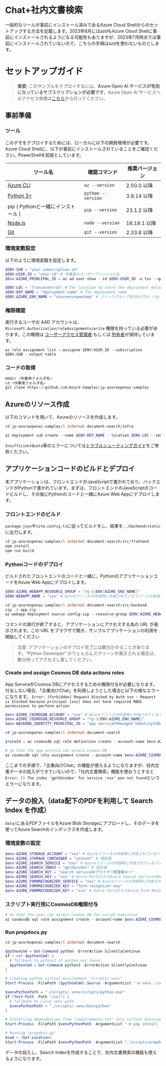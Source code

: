 # Chat+社内文書検索
一般的なツールが事前にインストール済みであるAzure Cloud Shellからのセットアップする方法を記載します。2023年8月にはazdもAzure Cloud Shellに事前にインストールされるようになる可能性もありますが、2023年7月時点では事前にインストールされていないので、こちらの手順はazdを使わないものとします。

# セットアップガイド
> **重要:** このサンプルをデプロイするには、**Azure Open AI サービスが有効になっているサブスクリプションが必要です**。Azure Open AI サービスへのアクセス申請は[こちら](https://aka.ms/oaiapply)から行ってください。

## 事前準備

### ツール
このデモをデプロイするためには、ローカルに以下の開発環境が必要です。Azure Cloud Shellに、以下が事前にインストールされていることをご確認ください。PowerShellを前提としています。

| ツール名 | 確認コマンド | 推奨バージョン | 
| --- | --- | --- |
| [Azure CLI](https://learn.microsoft.com/cli/azure/install-azure-cli) | `az --version` | 2.50.0 以降 |
| [Python 3+](https://www.python.org/downloads/) | `python --version` | 3.9.14 以降 |
| pip ( Pythonと一緒にインストール ) | `pip --version` | 23.1.2 以降 |
| [Node.js](https://nodejs.org/en/download/) | `node --version` | 16.19.1 以降 |
| [Git](https://git-scm.com/downloads) | `git --version` | 2.33.8 以降 |


### 環境変数設定
以下のように環境変数を設定します。
```PowerShell
$ENV:SUB = "your-subscription-id"
$ENV:USER_ID = "your-id" # 作業者のユーザープリンシパル名
$Env:AZURE_PRINCIPAL_ID = az ad user show --id $ENV:USER_ID -o tsv --query id # 作業者のObjectId

$ENV:LOC = "francecentral" # The location to store the deployment metadata and to deploy resources
$ENV:DEP_NAME = "deployment-name" # The deployment name 
$ENV:AZURE_ENV_NAME = "azureenvnametemp" # リソースグループ名のSuffix (rg-$ENV:AZURE_ENV_NAMEになる)
```

### 権限確認
実行するユーザの AAD アカウントは、`Microsoft.Authorization/roleAssignments/write` 権限を持っている必要があります。この権限は [ユーザーアクセス管理者](https://learn.microsoft.com/azure/role-based-access-control/built-in-roles#user-access-administrator) もしくは [所有者](https://learn.microsoft.com/azure/role-based-access-control/built-in-roles#owner)が保持しています。  
```
az role assignment list --assignee $ENV:USER_ID --subscription $ENV:SUB --output table
```

### コードの取得
```PowerShell
mkdir <作業用フォルダ名>
cd <作業用フォルダ名>
git clone https://github.com/Azure-Samples/jp-azureopenai-samples
```

## Azureのリソース作成
以下のコマンドを用いて、Azureのリソースを作成します。
```PowerShell
cd jp-azureopenai-samples/5.internal-document-search/infra

az deployment sub create --name $ENV:DEP_NAME --location $ENV:LOC --template-file main.bicep --parameters principalId=$ENV:AZURE_PRINCIPAL_ID environmentName=$ENV:AZURE_ENV_NAME location=$ENV:LOC
```

`InsufficientQuota`等のエラーについては[トラブルシューティングガイド](../troubleshooting.md)をご参照ください。

## アプリケーションコードのビルドとデプロイ
本アプリケーションは、フロントエンドがJavaScriptで書かれており、バックエンドがPythonで書かれています。まずは、フロントエンドのJavaScriptのコードビルドし、その後にPythonのコードと一緒にAzure Web Appにデプロイします。
### フロントエンドのビルド
`package.json`や`vite.config.ts`に従ってビルドをし、結果を`../backend/static`に出力します。
```PowerShell
cd jp-azureopenai-samples/5.internal-document-search/src/frontend
npm install
npm run build
```

### Pythonコードのデプロイ
ビルドされたフロントエンドのコードと一緒に、PythonのアプリケーションコードをAzure Web Appにデプロイします。
```PowerShell
$ENV:AZURE_WEBAPP_RESOURCE_GROUP = "rg-${ENV:AZURE_ENV_NAME}"
$ENV:WEBAPP_NAME = "xxx" # Azureリソースの作成時に作成されているリソースの名前

cd jp-azureopenai-samples/5.internal-document-search/src/backend
zip -r app.zip .
az webapp deployment source config-zip --resource-group $ENV:AZURE_WEBAPP_RESOURCE_GROUP --name $ENV:WEBAPP_NAME --src ./app.zip
```

コマンドの実行が終了すると、アプリケーションにアクセスする為の URL が表示されます。この URL をブラウザで開き、サンプルアプリケーションの利用を開始してください
> 注意: アプリケーションのデプロイ完了には数分かかることがあります。"Python Developer" のウェルカムスクリーンが表示される場合は、数分待ってアクセスし直してください。

### Create and assign Cosmos DB data actions roles
App ServiceがCosmos DBにアクセスするための権限付与が必要になります。付与しない場合、「企業向けChat」を利用しようとした場合に以下の様なエラーになります。
`Error: (Forbidden) Request blocked by Auth xxx : Request is blocked because principal [xxx] does not have required RBAC permissions to perform action`

```PowerShell
$env:AZURE_COSMOSDB_ACCOUNT = "xxx" # Azureリソースの作成時に作成されているリソースの名前
$env:AZURE_COSMOSDB_RESOURCE_GROUP = "rg-${ENV:AZURE_ENV_NAME}"
$env:BACKEND_IDENTITY_PRINCIPAL_ID = "app serviceのManaged IdentityのObject ID" # Azure PortalからApp ServiceのObejct IDを取得

cd jp-azureopenai-samples/5.internal-document-search

$roleId = az cosmosdb sql role definition create --account-name $env:AZURE_COSMOSDB_ACCOUNT --resource-group $env:AZURE_COSMOSDB_RESOURCE_GROUP --body ./scripts/cosmosreadwriterole.json --output tsv --query id

# So that the app service can access Cosmos DB
az cosmosdb sql role assignment create --account-name $env:AZURE_COSMOSDB_ACCOUNT --resource-group $env:AZURE_COSMOSDB_RESOURCE_GROUP --scope / --principal-id $env:BACKEND_IDENTITY_PRINCIPAL_ID --role-definition-id $roleId
```

ここまでの手順で、「企業向けChat」の機能が使えるようになりますが、社内文書データの投入ができていないので、「社内文書検索」機能を使おうとすると`Error: () The index 'gptkbindex' for service 'xxx' was not found`というエラーになります。

## データの投入（data配下のPDFを利用して Search Index を作成）
`data/`にあるPDFファイルをAzure Blob Storageにアプロードし、そのデータを使ってAzure Searchのインデックスを作成します。
### 環境変数の設定
```PowerShell
$env:AZURE_STORAGE_ACCOUNT = "xxx" # Azureリソースの作成時に作成されているリソースの名前
$env:AZURE_STORAGE_CONTAINER = "content" # 固定値
$env:AZURE_SEARCH_SERVICE = "xxx" # Azureリソースの作成時に作成されているリソースの名前
$env:AZURE_SEARCH_INDEX = "gptkbindex" # 固定値
$env:AZURE_SEARCH_KEY = "search serviceのプライマリ管理者キー"
$env:AZURE_SEARCH_KEY = "xxx" # Azure PortalからAzure Search ServiceのKeyを取得
$env:AZURE_FORMRECOGNIZER_SERVICE = "xxx" # Azureリソースの作成時に作成されているリソースの名前
$env:AZURE_FORMRECOGNIZER_KEY = "form recognizer key"
$env:AZURE_FORMRECOGNIZER_KEY = "xxx" # Azure PortalからAzure Form RecognizerのKeyを取得
```

### スクリプト実行用にCosmosDB権限付与
```PowerShell
# So that the user can access Cosmos DB for script execution
az cosmosdb sql role assignment create --account-name $env:AZURE_COSMOSDB_ACCOUNT --resource-group $env:AZURE_COSMOSDB_RESOURCE_GROUP --scope / --principal-id $env:AZURE_PRINCIPAL_ID --role-definition-id $roleId
```

### Run prepdocs.py
```PowerShell
cd jp-azureopenai-samples/5.internal-document-search

$pythonCmd = Get-Command python -ErrorAction SilentlyContinue
if (-not $pythonCmd) {
  # fallback to python3 if python not found
  $pythonCmd = Get-Command python3 -ErrorAction SilentlyContinue
}

# Creating python virtual environment "scripts/.venv"
Start-Process -FilePath ($pythonCmd).Source -ArgumentList "-m venv ./scripts/.venv" -Wait -NoNewWindow

$venvPythonPath = "./scripts/.venv/scripts/python.exe"
if (Test-Path -Path "/usr") {
  # fallback to Linux venv path
  $venvPythonPath = "./scripts/.venv/bin/python"
}

# Installing dependencies from "requirements.txt" into virtual environment
Start-Process -FilePath $venvPythonPath -ArgumentList "-m pip install -r ./scripts/requirements.txt" -Wait -NoNewWindow

# Running "prepdocs.py"
$cwd = (Get-Location)
Start-Process -FilePath $venvPythonPath -ArgumentList "./scripts/prepdocs.py $cwd/data/* --storageaccount $env:AZURE_STORAGE_ACCOUNT --container $env:AZURE_STORAGE_CONTAINER --searchservice $env:AZURE_SEARCH_SERVICE --searchkey $env:AZURE_SEARCH_KEY --index $env:AZURE_SEARCH_INDEX --formrecognizerservice $env:AZURE_FORMRECOGNIZER_SERVICE --formrecognizerkey $env:AZURE_FORMRECOGNIZER_KEY -v --managedidentitycredential" -Wait -NoNewWindow
```

データの投入し、Search Indexを作成することで、社内文書検索の機能も使えるようになります。